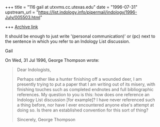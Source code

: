 +++
title = "116 gail at utxvms.cc.utexas.edu"
date = "1996-07-31"
upstream_url = "https://list.indology.info/pipermail/indology/1996-July/005503.html"

+++
[Archive link](https://list.indology.info/pipermail/indology/1996-July/005503.html)

It should be enough to just write '(personal communication)' or (pc) 
next to the sentence in which you refer to an Indology List discussion.

Gail

On Wed, 31 Jul 1996, George Thompson wrote:

> Dear Indologists,
> 
> Perhaps rather like a hunter finishing off a wounded deer, I am presently
> trying to put a paper that I am writing out of its misery, with finishing
> touches such as completed endnotes and full bibliographic references. My
> question to you is this: how does one reference an Indology List discussion
> [for example]?  I have never referenced such a thing before, nor have I
> ever encountered anyone else's attempt at doing so.  Is there an
> established convention for this sort of thing?
> 
> Sincerely,
> George Thompson
> 
> 
> 
> 




